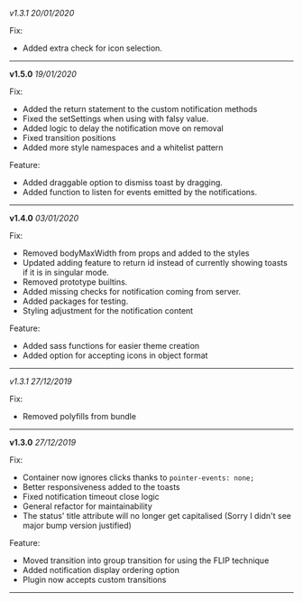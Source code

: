
*v1.3.1* *20/01/2020*
 
 Fix:
 - Added extra check for icon selection.
 
***

**v1.5.0** *19/01/2020*
 
 Fix:
 - Added the return statement to the custom notification methods
 - Fixed the setSettings when using with falsy value.
 - Added logic to delay the notification move on removal
 - Fixed transition positions
 - Added more style namespaces and a whitelist pattern
 
 Feature:
 - Added draggable option to dismiss toast by dragging.
 - Added function to listen for events emitted by the notifications.
 
***

**v1.4.0** *03/01/2020*
 
 Fix:
 - Removed bodyMaxWidth from props and added to the styles
 - Updated adding feature to return id instead of currently showing toasts if it is in singular mode.
 - Removed prototype builtins.
 - Added missing checks for notification coming from server.
 - Added packages for testing.
 - Styling adjustment for the notification content
 
 Feature:
 - Added sass functions for easier theme creation
 - Added option for accepting icons in object format
 
***

*v1.3.1* *27/12/2019*
 
 Fix:
 - Removed polyfills from bundle
 
***

**v1.3.0** *27/12/2019*
 
 Fix:
 - Container now ignores clicks thanks to `pointer-events: none;`
 - Better responsiveness added to the toasts
 - Fixed notification timeout close logic
 - General refactor for maintainability
 - The status' title attribute will no longer get capitalised (Sorry I didn't see major bump version justified)
 
 Feature:
 - Moved transition into group transition for using the FLIP technique
 - Added notification display ordering option
 - Plugin now accepts custom transitions
 
***
